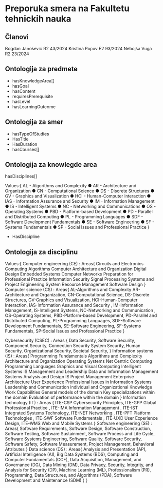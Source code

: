 # Preporuka smera na Fakultetu tehnickih nauka

## Članovi

Bogdan Janošević R2 43/2024
Kristina Popov Е2 93/2024
Nebojša Vuga R2 23/2024

## Ontologija za predmete

- hasKnowledgeArea[]
- hasGoal
- hasContent
- requiresPrerequisite
- hasLevel
- hasLearningOutcome

## Оntologija za smer

- hasTypeOfStudies
- HasTitle
- HasDuration
- hasCourses[]

## Ontologija za knowlegde area

hasDisciplines[]

Values:{
AL - Algorithms and Complexity
● AR - Architecture and Organization
● CN - Computational Science
● DS - Discrete Structures
● GV - Graphics and Visualization
● HCI - Human-Computer Interaction
● IAS - Information Assurance and Security
● IM - Information Management
● IS - Intelligent Systems
● NC - Networking and Communications
● OS - Operating Systems
● PBD - Platform-based Development
● PD - Parallel and Distributed Computing
● PL - Programming Languages
● SDF - Software Development Fundamentals
● SE - Software Engineering
● SF - Systems Fundamentals
● SP - Social Issues and Professional Practice
}

- HasDiscipline

## Ontologija za disciplinu

Values:{
Computer engineering (CE) : Areas{
Circuits and Electronics
Computing Algorithms
Computer Architecture and Organization
Digital Design
Embedded Systems
Computer Networks
Preparation for Professional Practice
Information Security
Signal Processing
Systems and Project Engineering
System Resource Management
Software Design
}
Computer science (CS) : Areas{
AL-Algorithms and Complexity
AR-Architecture and Organization,
CN-Computational Science,
DS-Discrete Structures,
GV-Graphics and Visualization,
HCI-Human-Computer Interaction,
IAS-Information Assurance and Security ,
IM-Information Management,
IS-Intelligent Systems,
NC-Networking and Communication ,
OS-Operating Systems,
PBD-Platform-based Development,
PD-Parallel and Distributed Computing,
PL-Programming Languages,
SDF-Software Development Fundamentals,
SE-Software Engineering,
SF-Systems Fundamentals,
SP-Social Issues and Professional Practice
}

Cybersecurity (CSEC) : Areas {
Data Security,
Software Security,
Component Security,
Connection Security
System Security,
Human Security,
Organizational Security,
Societal Security,
}
Information systems (IS) : Areas{
Programming Fundamentals
Algorithms and Complexity
Architecture and Organization
Operating Systems
Net Centric Computing
Programming Languages
Graphics and Visual Computing
Intelligent Systems
IS Management and Leadership
Data and Information Management
Systems Analysis and Design
IS Project Management
Enterprise Architecture
User Experience
Professional Issues in Information Systems
Leadership and Communication
Individual and Organizational Knowledge Work Capabilities
General models of the domain
Key specializations within the domain
Evaluation of performance within the domain
}
Information technology (IT) : Areas {
ITE-CSP Cybersecurity Principles,
ITE-GPP Global Professional Practice ,
ITE-IMA Information Management ,
ITE-IST Integrated Systems Technology,
ITE-NET Networking ,
ITE-PFT Platform Technologies ,
ITE-SWF Software Fundamentals ,
ITE-UXD User Experience Design,
ITE-WMS Web and Mobile Systems
}
Software engineering (SE) : Areas{
Software Requirements,
Software Design,
Software Construction,
Software Testing,
Software Sustainment,
Software Process and Life Cycle,
Software Systems Engineering,
Software Quality,
Software Security,
Software Safety,
Software Measurement,
Project Management,
Behavioral Attributes
}
Data science (DS) : Areas{
Analysis and Presentation (AP),
Artificial Intelligence (AI),
Big Data Systems (BDS),
Computing and Computer Fundamentals (CCF),
Data Acquisition, Management, and Governance (DG),
Data Mining (DM),
Data Privacy, Security, Integrity, and Analysis for Security (DP),
Machine Learning (ML),
Professionalism (PR),
Programming, Data Structures, and Algorithms (PDA),
Software Development and Maintenance (SDM)
}
}
